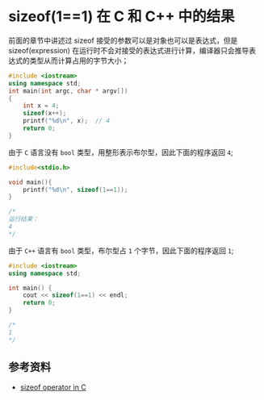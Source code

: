 # sizeof(1==1) 在 C 和 C++ 中的结果

前面的章节中讲述过 sizeof 接受的参数可以是对象也可以是表达式，但是 sizeof(expression) 在运行时不会对接受的表达式进行计算，编译器只会推导表达式的类型从而计算占用的字节大小；

```cpp
#include <iostream>
using namespace std;
int main(int argc, char * argv[])
{
    int x = 4;
    sizeof(x++);
    printf("%d\n", x);  // 4
    return 0;
}
```

由于 `C` 语言没有 `bool` 类型，用整形表示布尔型，因此下面的程序返回 `4`;

```c
#include<stdio.h>

void main(){
    printf("%d\n", sizeof(1==1));
}

/*
运行结果：
4
*/
```

由于 `C++` 语言有 `bool` 类型，布尔型占 `1` 个字节，因此下面的程序返回 `1`;

```cpp
#include <iostream>
using namespace std;

int main() {
    cout << sizeof(1==1) << endl;
    return 0;
}

/*
1
*/
```

## 参考资料

- [sizeof operator in C](https://www.geeksforgeeks.org/sizeof-operator-c/)
